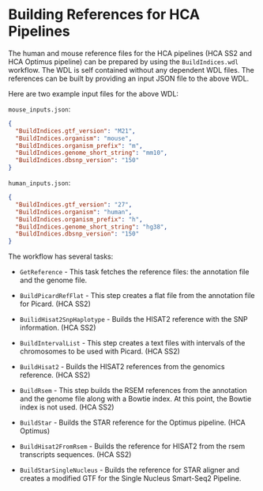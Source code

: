 # Building References for HCA Pipelines

The human and mouse reference files for the HCA pipelines (HCA SS2 and HCA Optimus pipeline) can be prepared by using 
the `BuildIndices.wdl` workflow. The WDL is self contained without any dependent WDL files. The references can be built
 by providing an input JSON file to the above WDL.

Here are two example input files for the above WDL:

`mouse_inputs.json`:
```json
{
  "BuildIndices.gtf_version": "M21",
  "BuildIndices.organism": "mouse",
  "BuildIndices.organism_prefix": "m",
  "BuildIndices.genome_short_string": "mm10",
  "BuildIndices.dbsnp_version": "150"
}
```

`human_inputs.json`:
```json
{
  "BuildIndices.gtf_version": "27",
  "BuildIndices.organism": "human",
  "BuildIndices.organism_prefix": "h",
  "BuildIndices.genome_short_string": "hg38",
  "BuildIndices.dbsnp_version": "150"
}
```

The workflow has several tasks:

- `GetReference` - This task fetches the reference files: the annotation file and the genome file.

- `BuildPicardRefFlat` - This step creates a flat file from the annotation file for Picard. (HCA SS2)

- `BuilidHisat2SnpHaplotype` - Builds the HISAT2 reference with the SNP information. (HCA SS2)

- `BuildIntervalList` - This step creates a text files with intervals of the chromosomes to be used with Picard. (HCA SS2)

- `BuildHisat2` - Builds the HISAT2 references from the genomics reference. (HCA SS2)

- `BuildRsem` - This step builds the RSEM references from the annotation and the genome file along with a Bowtie index.
At this point, the Bowtie index is not used. (HCA SS2)

- `BuildStar` - Builds the STAR reference for the Optimus pipeline. (HCA Optimus)

- `BuildHisat2FromRsem` - Builds the reference for HISAT2 from the rsem transcripts sequences. (HCA SS2)

- `BuildStarSingleNucleus` - Builds the reference for STAR aligner and creates a modified GTF for the Single Nucleus Smart-Seq2 Pipeline.
